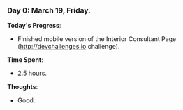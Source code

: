 ### Day 0: March 19, Friday.

**Today's Progress**: 
- Finished mobile version of the Interior Consultant Page (http://devchallenges.io challenge).

**Time Spent**:
- 2.5 hours.

**Thoughts**: 
- Good.
